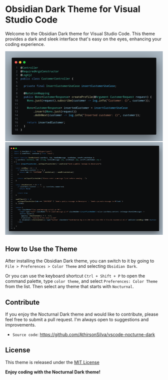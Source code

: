 # Obsidian Dark Theme for Visual Studio Code

Welcome to the Obsidian Dark theme for Visual Studio Code. This theme provides a dark and sleek interface that's easy on the eyes, enhancing your coding experience.

![Java code](./assets/img/java.png)
![React code](./assets/img/tsx.png)

## How to Use the Theme

After installing the Obsidian Dark theme, you can switch to it by going to `File > Preferences > Color Theme` and selecting `Obsidian Dark`.

Or you can use the keyboard shortcut `Ctrl + Shift + P` to open the command palette, type `color theme`, and select `Preferences: Color Theme` from the list. Then select any theme that starts with `Nocturnal`.

## Contribute

If you enjoy the Nocturnal Dark theme and would like to contribute, please feel free to submit a pull request. I'm always open to suggestions and improvements.

* `Source code`: https://github.com/AthirsonSilva/vscode-nocturne-dark

## License

This theme is released under the [MIT License](https://opensource.org/license/mit/)

**Enjoy coding with the Nocturnal Dark theme!**